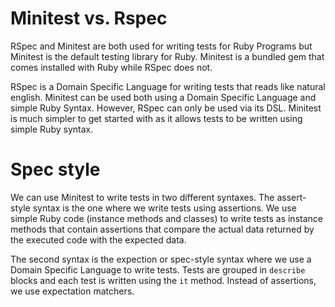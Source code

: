 # Minitest vs. Rspec

RSpec and Minitest are both used for writing tests for Ruby Programs but Minitest is the default testing library for Ruby. Minitest is a bundled gem that comes installed with Ruby while RSpec does not.

RSpec is a Domain Specific Language for writing tests that reads like natural english. Minitest can be used both using a Domain Specific Language and simple Ruby Syntax. However, RSpec can only be used via its DSL. Minitest is much simpler to get started with as it allows tests to be written using simple Ruby syntax.

# Spec style

We can use Minitest to write tests in two different syntaxes. The assert-style syntax is the one where we write tests using assertions. We use simple Ruby code (instance methods and classes) to write tests as instance methods that contain assertions that compare the actual data returned by the executed code with the expected data.

The second syntax is the expection or spec-style syntax where we use a Domain Specific Language to write tests. Tests are grouped in `describe` blocks and each test is written using the `it` method. Instead of assertions, we use expectation matchers.